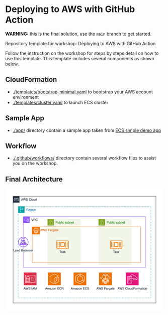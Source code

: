 # Deploying to AWS with GitHub Action

**WARNING:** this is the final solution, use the `main` branch to get started.

Repository template for workshop: Deploying to AWS with GitHub Action

Follow the instruction on the workshop for steps by steps detail on how to use this template. This template includes several components as shown below.

## CloudFormation

* [./templates/bootstrap-minimal.yaml](./templates/bootstrap-minimal.yaml) to bootstrap your AWS account environment
* [./templates/cluster.yaml](./templates/cluster.yaml) to launch ECS cluster

## Sample App

* [./app/](./app/) directory contain a sample app taken from [ECS simple demo app](https://github.com/aws-samples/ecs-demo-php-simple-app)

## Workflow

* [./.github/workflows/](./.github/workflows/) directory contain several workflow files to assist you on the workshop.

## Final Architecture

![Architecture](/static/images/deploy-to-aws-with-github-action.png)
